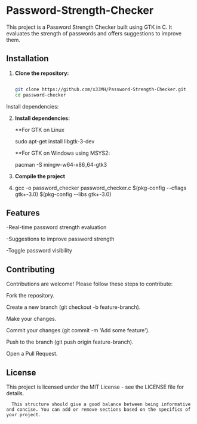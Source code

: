 # Password-Strength-Checker

This project is a Password Strength Checker built using GTK in C. It evaluates the strength of passwords and offers suggestions to improve them.

## Installation

1. **Clone the repository:**
   
   ```bash

   git clone https://github.com/x33MH/Password-Strength-Checker.git
   cd password-checker

Install dependencies:

2. **Install dependencies:**
   
   **For GTK on Linux
   
      sudo apt-get install libgtk-3-dev

   **For GTK on Windows using MSYS2:
   
      pacman -S mingw-w64-x86_64-gtk3

4. **Compile the project**
5. 
      gcc -o password_checker password_checker.c $(pkg-config --cflags gtk+-3.0) $(pkg-config --libs gtk+-3.0)


## Features

   -Real-time password strength evaluation
   
   -Suggestions to improve password strength
   
   -Toggle password visibility
   
## Contributing

   Contributions are welcome! Please follow these steps to contribute:

   Fork the repository.
   
   Create a new branch (git checkout -b feature-branch).
   
   Make your changes.
   
   Commit your changes (git commit -m 'Add some feature').
   
   Push to the branch (git push origin feature-branch).
   
   Open a Pull Request.

## License

   This project is licensed under the MIT License - see the LICENSE file for details.

   
      This structure should give a good balance between being informative and concise. You can add or remove sections based on the specifics of your project.

